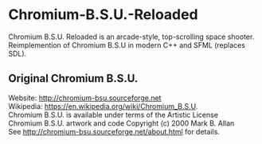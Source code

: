 # Chromium-B.S.U.-Reloaded
Chromium B.S.U. Reloaded is an arcade-style, top-scrolling space shooter. \
Reimplemention of Chromium B.S.U in modern C++ and SFML (replaces SDL). 

## Original Chromium B.S.U. 
Website: http://chromium-bsu.sourceforge.net \
Wikipedia: https://en.wikipedia.org/wiki/Chromium_B.S.U. \
Chromium B.S.U. is available under terms of the Artistic License \
Chromium B.S.U. artwork and code Copyright (c) 2000 Mark B. Allan \
See http://chromium-bsu.sourceforge.net/about.html for details.
